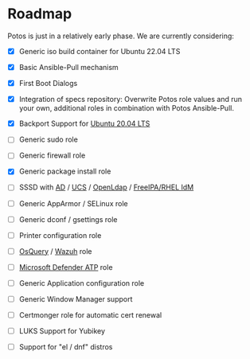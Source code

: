 # Roadmap

Potos is just in a relatively early phase. We are currently considering:

* [x] Generic iso build container for Ubuntu 22.04 LTS
* [x] Basic Ansible-Pull mechanism
* [x] First Boot Dialogs
* [x] Integration of specs repository: Overwrite Potos role values and run your own, additional roles in combination with Potos Ansible-Pull.
* [x] Backport Support for [Ubuntu 20.04 LTS](https://releases.ubuntu.com/20.04/)
* [ ] Generic sudo role
* [ ] Generic firewall role
* [x] Generic package install role
* [ ] SSSD with [AD](https://en.wikipedia.org/wiki/Active_Directory) / [UCS](https://en.wikipedia.org/wiki/Univention_Corporate_Server) / [OpenLdap](https://en.wikipedia.org/wiki/OpenLDAP) / [FreeIPA/RHEL IdM](https://www.freeipa.org)
* [ ] Generic AppArmor / SELinux role
* [ ] Generic dconf / gsettings role
* [ ] Printer configuration role
* [ ] [OsQuery](https://osquery.io/) / [Wazuh](https://wazuh.com/) role
* [ ] [Microsoft Defender ATP](https://www.microsoft.com/en-us/security/blog/microsoft-defender-advanced-threat-protection/) role
* [ ] Generic Application configuration role
* [ ] Generic Window Manager support
* [ ] Certmonger role for automatic cert renewal 
* [ ] LUKS Support for Yubikey
* [ ] Support for "el / dnf" distros


